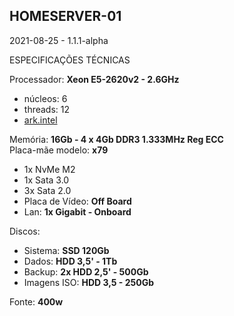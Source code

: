 ## HOMESERVER-01

2021-08-25 - 1.1.1-alpha

ESPECIFICAÇÕES TÉCNICAS

Processador: **Xeon E5-2620v2 - 2.6GHz**  
* núcleos: 6  
* threads: 12  
* [ark.intel](https://ark.intel.com/content/www/br/pt/ark/products/75789/intel-xeon-processor-e5-2620-v2-15m-cache-2-10-ghz.html ) 

Memória: **16Gb - 4 x 4Gb DDR3 1.333MHz Reg ECC**  
Placa-mãe modelo: **x79**  

* 1x NvMe M2
* 1x Sata 3.0
* 3x Sata 2.0
* Placa de Vídeo: **Off Board**   
* Lan: **1x Gigabit - Onboard**   

Discos:  
* Sistema: **SSD 120Gb**  
* Dados: **HDD 3,5' - 1Tb**  
* Backup:  **2x HDD 2,5' - 500Gb**  
* Imagens ISO: **HDD 3,5 - 250Gb**

Fonte: **400w**  


